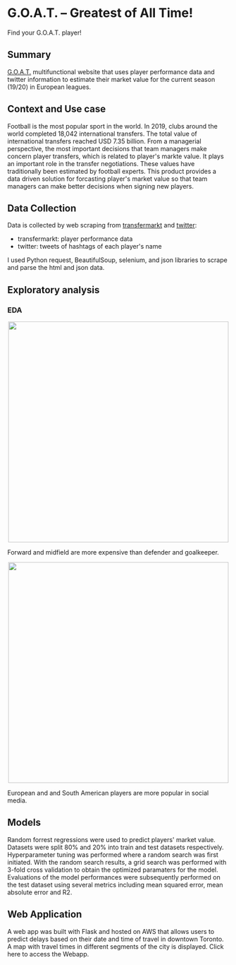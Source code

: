 # G.O.A.T. – Greatest of All Time!
Find your G.O.A.T. player!

## Summary
[G.O.A.T.](www.datafuture.me) multifunctional website that uses player performance data and twitter information to estimate their market value for the current season (19/20) in European leagues. 

## Context and Use case
Football is the most popular sport in the world. In 2019, clubs around the world completed 18,042 international transfers. The total value of international transfers reached USD 7.35 billion. From a managerial perspective, the most important decisions that team managers make concern player transfers, which is related to player's markte value. It plays an important role in the transfer negotiations. These values have traditionally been estimated by football experts. This product provides a data driven solution for forcasting player's market value so that team managers can make better decisions when signing new players.

## Data Collection
Data is collected by web scraping from [transfermarkt](https://www.transfermarkt.com/) and [twitter](https://twitter.com/):

- transfermarkt: player performance data
- twitter: tweets of hashtags of each player's name

I used Python request, BeautifulSoup, selenium, and json libraries to scrape and parse the html and json data.

## Exploratory analysis
### EDA
<p align="center"><img src="https://github.com/qianzhangut/qian_insight/blob/master/img/output3.png" width="500"/></p>
Forward and midfield are more expensive than defender and goalkeeper.


<p align="center"><img src="https://github.com/qianzhangut/qian_insight/blob/master/img/output5.png" width="500"/></p>
European and and South American players are more popular in social media.

### 

## Models
Random forrest regressions were used to predict players' market value. Datasets were split 80% and 20% into train and test datasets respectively. Hyperparameter tuning was performed where a random search was first initiated. With the random search results, a grid search was performed with 3-fold cross validation to obtain the optimized paramaters for the model. Evaluations of the model performances were subsequently performed on the test dataset using several metrics including mean squared error, mean absolute error and R2.


## Web Application
A web app was built with Flask and hosted on AWS that allows users to predict delays based on their date and time of travel in downtown Toronto. A map with travel times in different segments of the city is displayed. Click here to access the Webapp.




